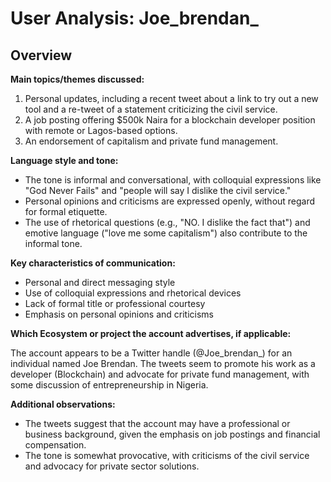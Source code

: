 # User Analysis: Joe_brendan_

## Overview

**Main topics/themes discussed:**

1. Personal updates, including a recent tweet about a link to try out a new tool and a re-tweet of a statement criticizing the civil service.
2. A job posting offering $500k Naira for a blockchain developer position with remote or Lagos-based options.
3. An endorsement of capitalism and private fund management.

**Language style and tone:**

* The tone is informal and conversational, with colloquial expressions like "God Never Fails" and "people will say I dislike the civil service."
* Personal opinions and criticisms are expressed openly, without regard for formal etiquette.
* The use of rhetorical questions (e.g., "NO. I dislike the fact that") and emotive language ("love me some capitalism") also contribute to the informal tone.

**Key characteristics of communication:**

* Personal and direct messaging style
* Use of colloquial expressions and rhetorical devices
* Lack of formal title or professional courtesy
* Emphasis on personal opinions and criticisms

**Which Ecosystem or project the account advertises, if applicable:**

The account appears to be a Twitter handle (@Joe_brendan_) for an individual named Joe Brendan. The tweets seem to promote his work as a developer (Blockchain) and advocate for private fund management, with some discussion of entrepreneurship in Nigeria.

**Additional observations:**

* The tweets suggest that the account may have a professional or business background, given the emphasis on job postings and financial compensation.
* The tone is somewhat provocative, with criticisms of the civil service and advocacy for private sector solutions.